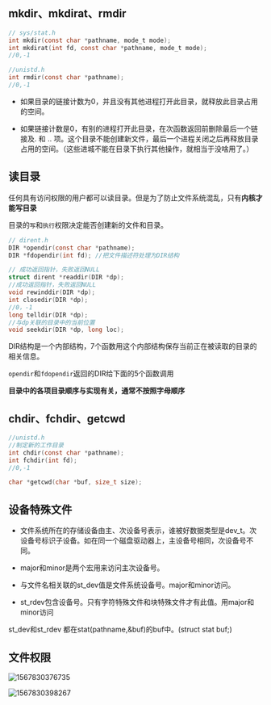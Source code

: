 ## mkdir、mkdirat、rmdir

```c
// sys/stat.h
int mkdir(const char *pathname, mode_t mode);
int mkdirat(int fd, const char *pathname, mode_t mode);
//0,-1
```

```c
//unistd.h
int rmdir(const char *pathname);
//0,-1
```

- 如果目录的链接计数为0，并且没有其他进程打开此目录，就释放此目录占用的空间。

- 如果链接计数是0，有别的进程打开此目录，在次函数返回前删除最后一个链接及. 和 .. 项。这个目录不能创建新文件，最后一个进程关闭之后再释放目录占用的空间。（这些进城不能在目录下执行其他操作，就相当于没啥用了。）

## 读目录

任何具有访问权限的用户都可以读目录。但是为了防止文件系统混乱，只有**内核才能写目录**

目录的`写`和`执行`权限决定能否创建新的文件和目录。

```c
// dirent.h
DIR *opendir(const char *pathname);
DIR *fdopendir(int fd); //把文件描述符处理为DIR结构

// 成功返回指针，失败返回NULL
struct dirent *readdir(DIR *dp);
//成功返回指针，失败返回NULL
void rewinddir(DIR *dp);
int closedir(DIR *dp);
//0，-1
long telldir(DIR *dp);
//与dp关联的目录中的当前位置
void seekdir(DIR *dp, long loc);

```

DIR结构是一个内部结构，7个函数用这个内部结构保存当前正在被读取的目录的相关信息。

`opendir`和`fdopendir`返回的DIR给下面的5个函数调用

**目录中的各项目录顺序与实现有关，通常不按照字母顺序**



## chdir、fchdir、getcwd

```c
//unistd.h
//制定新的工作目录
int chdir(const char *pathname);
int fchdir(int fd);
//0,-1

char *getcwd(char *buf, size_t size);

```



## 设备特殊文件

- 文件系统所在的存储设备由主、次设备号表示，谁被好数据类型是dev_t。次设备号标识子设备。如在同一个磁盘驱动器上，主设备号相同，次设备号不同。

- major和minor是两个宏用来访问主次设备号。
- 与文件名相关联的st_dev值是文件系统设备号。major和minor访问。
- st_rdev包含设备号。只有字符特殊文件和块特殊文件才有此值。用major和minor访问

st_dev和st_rdev 都在stat(pathname,&buf)的buf中。(struct stat buf;)



## 文件权限

![1567830376735](C:\Users\Spade\Desktop\notebook\linux_programing_pics\1567830376735.png)

![1567830398267](C:\Users\Spade\Desktop\notebook\linux_programing_pics\1567830398267.png)